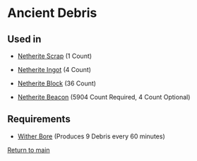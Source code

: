 # Ancient Debris

## Used in

- [Netherite Scrap](/resources/netherite_scrap.md) (1 Count)

- [Netherite Ingot](/resources/netherite_ingot.md) (4 Count)

- [Netherite Block](/blocks/netherite_ingot.md) (36 Count)

- [Netherite Beacon](/builds/netherite_beacon.md) (5904 Count Required, 4 Count Optional)

## Requirements

- [Wither Bore](/builds/wither_bore.md) (Produces 9 Debris every 60 minutes)



[Return to main](/main.md)
